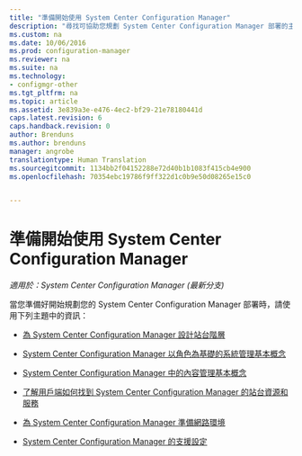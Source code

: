 ```yaml
---
title: "準備開始使用 System Center Configuration Manager"
description: "尋找可協助您規劃 System Center Configuration Manager 部署的主題。"
ms.custom: na
ms.date: 10/06/2016
ms.prod: configuration-manager
ms.reviewer: na
ms.suite: na
ms.technology:
- configmgr-other
ms.tgt_pltfrm: na
ms.topic: article
ms.assetid: 3e839a3e-e476-4ec2-bf29-21e78180441d
caps.latest.revision: 6
caps.handback.revision: 0
author: Brenduns
ms.author: brenduns
manager: angrobe
translationtype: Human Translation
ms.sourcegitcommit: 1134bb2f04152288e72d40b1b1083f415cb4e900
ms.openlocfilehash: 70354ebc19786f9ff322d1c0b9e50d08265e15c0


---
```

# <a name="get-ready-for-system-center-configuration-manager"></a>準備開始使用 System Center Configuration Manager

*適用於：System Center Configuration Manager (最新分支)*

當您準備好開始規劃您的 System Center Configuration Manager 部署時，請使用下列主題中的資訊：  


  -   [為 System Center Configuration Manager 設計站台階層](../../core/plan-design/hierarchy/design-a-hierarchy-of-sites.md)  

  -   [System Center Configuration Manager 以角色為基礎的系統管理基本概念](../../core/understand/fundamentals-of-role-based-administration.md)  

  -   [System Center Configuration Manager 中的內容管理基本概念](../../core/plan-design/hierarchy/fundamental-concepts-for-content-management.md)  

  -   [了解用戶端如何找到 System Center Configuration Manager 的站台資源和服務](../../core/plan-design/hierarchy/understand-how-clients-find-site-resources-and-services.md)  

-   [為 System Center Configuration Manager 準備網路環境](/sccm/core/plan-design/network/configure-firewalls-ports-domains)  

-   [System Center Configuration Manager 的支援設定](../../core/plan-design/configs/supported-configurations.md)  



<!--HONumber=Nov16_HO1-->


